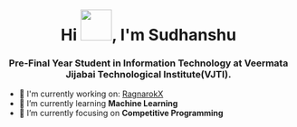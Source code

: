 <h1 align="center">Hi <img src="https://github.com/mitul3737/mitul3737/blob/main/Wave.gif" height="55px" width="55px">, I'm Sudhanshu</h1>
<h3 align="center">Pre-Final Year Student in Information Technology at Veermata Jijabai Technological Institute(VJTI).</h3>


- 🔭 I'm currently working on: [RagnarokX](https://github.com/SudhanshuR37/RagnarokX)
- 🌱 I’m currently learning **Machine Learning**
- 🎯 I’m currently focusing on **Competitive Programming**